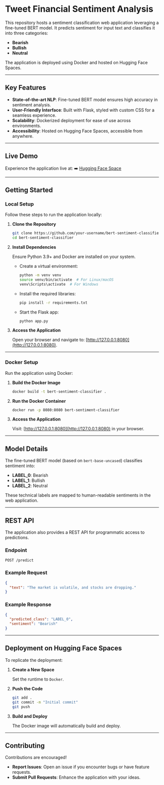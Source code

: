# Tweet Financial Sentiment Analysis

This repository hosts a sentiment classification web application leveraging a fine-tuned BERT model. It predicts sentiment for input text and classifies it into three categories:

- **Bearish**
- **Bullish**
- **Neutral**

The application is deployed using Docker and hosted on Hugging Face Spaces.

---

## Key Features

- **State-of-the-art NLP**: Fine-tuned BERT model ensures high accuracy in sentiment analysis.
- **User-Friendly Interface**: Built with Flask, styled with custom CSS for a seamless experience.
- **Scalability**: Dockerized deployment for ease of use across environments.
- **Accessibility**: Hosted on Hugging Face Spaces, accessible from anywhere.

---

## Live Demo

Experience the application live at:
➡️ [Hugging Face Space](https://huggingface.co/spaces/Aditya-K-23/Twitter-Financial-Sentiment-Analyst)

---

## Getting Started

### Local Setup

Follow these steps to run the application locally:

1. **Clone the Repository**

   ```bash
   git clone https://github.com/your-username/bert-sentiment-classifier.git
   cd bert-sentiment-classifier
   ```

2. **Install Dependencies**

   Ensure Python 3.9+ and Docker are installed on your system.

   - Create a virtual environment:

     ```bash
     python -m venv venv
     source venv/bin/activate  # For Linux/macOS
     venv\Scripts\activate  # For Windows
     ```

   - Install the required libraries:

     ```bash
     pip install -r requirements.txt
     ```

   - Start the Flask app:

     ```bash
     python app.py
     ```

3. **Access the Application**

   Open your browser and navigate to: [http://127.0.0.1:8080](http://127.0.0.1:8080).

---

### Docker Setup

Run the application using Docker:

1. **Build the Docker Image**

   ```bash
   docker build -t bert-sentiment-classifier .
   ```

2. **Run the Docker Container**

   ```bash
   docker run -p 8080:8080 bert-sentiment-classifier
   ```

3. **Access the Application**

   Visit: [http://127.0.0.1:8080](http://127.0.0.1:8080) in your browser.

---

## Model Details

The fine-tuned BERT model (based on `bert-base-uncased`) classifies sentiment into:

- **LABEL_0**: Bearish
- **LABEL_1**: Bullish
- **LABEL_2**: Neutral

These technical labels are mapped to human-readable sentiments in the web application.

---

## REST API

The application also provides a REST API for programmatic access to predictions.

### Endpoint

```http
POST /predict
```

### Example Request

```json
{
  "text": "The market is volatile, and stocks are dropping."
}
```

### Example Response

```json
{
  "predicted_class": "LABEL_0",
  "sentiment": "Bearish"
}
```

---

## Deployment on Hugging Face Spaces

To replicate the deployment:

1. **Create a New Space**

   Set the runtime to `Docker`.

2. **Push the Code**

   ```bash
   git add .
   git commit -m "Initial commit"
   git push
   ```

3. **Build and Deploy**

   The Docker image will automatically build and deploy.

---

## Contributing

Contributions are encouraged!

- **Report Issues**: Open an issue if you encounter bugs or have feature requests.
- **Submit Pull Requests**: Enhance the application with your ideas.
